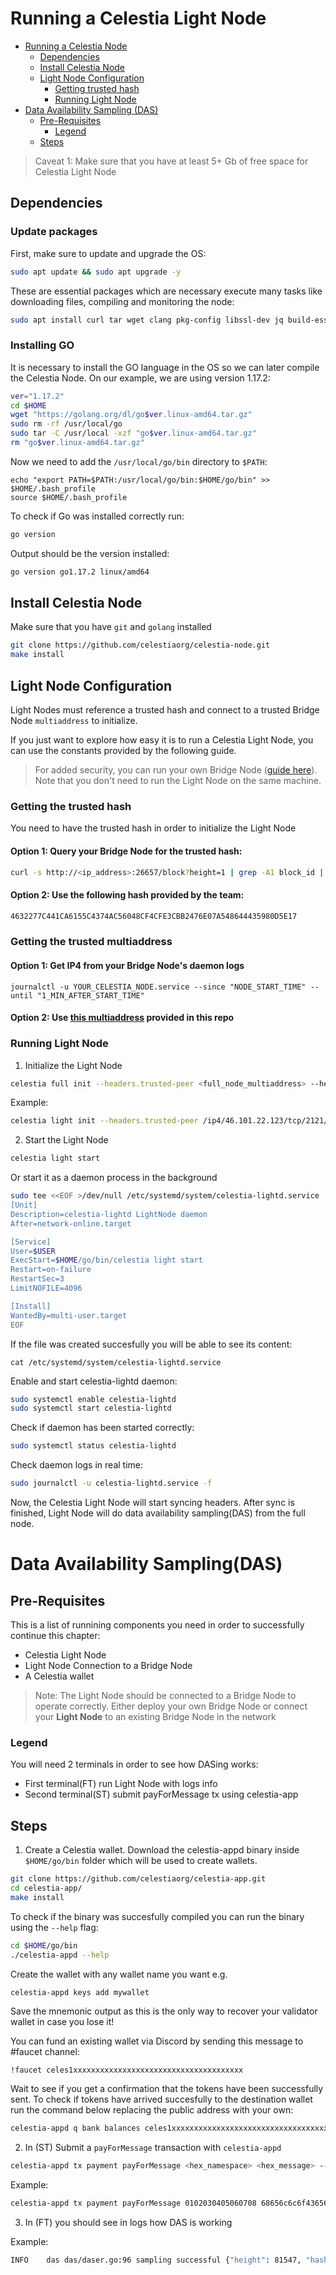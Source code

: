 # Running a Celestia Light Node

- [Running a Celestia Node](#running-a-celestia-node)
  - [Dependencies](#dependencies)
  - [Install Celestia Node](#install-celestia-node)
  - [Light Node Configuration](#light-node-configuration)
    - [Getting trusted hash](#getting-trusted-hash-1)
    - [Running Light Node](#running-light-node)
- [Data Availability Sampling (DAS)](#data-availability-samplingdas)
  - [Pre-Requisites](#pre-requisites)
    - [Legend](#legend)
  - [Steps](#steps)

> Caveat 1: Make sure that you have at least 5+ Gb of free space for Celestia Light Node
## Dependencies
### Update packages
First, make sure to update and upgrade the OS:
```sh
sudo apt update && sudo apt upgrade -y
```
These are essential packages which are necessary execute many tasks like downloading files, compiling and monitoring the node:
```sh
sudo apt install curl tar wget clang pkg-config libssl-dev jq build-essential git make ncdu -y
```
### Installing GO
It is necessary to install the GO language in the OS so we can later compile the Celestia Node. On our example, we are using version 1.17.2:
```sh
ver="1.17.2"
cd $HOME
wget "https://golang.org/dl/go$ver.linux-amd64.tar.gz"
sudo rm -rf /usr/local/go
sudo tar -C /usr/local -xzf "go$ver.linux-amd64.tar.gz"
rm "go$ver.linux-amd64.tar.gz"
```
Now we need to add the `/usr/local/go/bin` directory to `$PATH`:
```
echo "export PATH=$PATH:/usr/local/go/bin:$HOME/go/bin" >> $HOME/.bash_profile
source $HOME/.bash_profile
```
To check if Go was installed correctly run:
```sh
go version
```
Output should be the version installed:
```sh
go version go1.17.2 linux/amd64
```

## Install Celestia Node
Make sure that you have `git` and `golang` installed
```sh
git clone https://github.com/celestiaorg/celestia-node.git
make install
```

## Light Node Configuration

Light Nodes must reference a trusted hash and connect to a trusted Bridge Node `multiaddress` to initialize. 

If you just want to explore how easy it is to run a Celestia Light Node, you can use the constants provided by the following guide. 

> For added security, you can run your own Bridge Node ([guide here](/celestia-bridge-node.md)). Note that you don't need to run the Light Node on the same machine.

### Getting the trusted hash
You need to have the trusted hash in order to initialize the Light Node

#### Option 1: Query your Bridge Node for the trusted hash:
```sh
curl -s http://<ip_address>:26657/block?height=1 | grep -A1 block_id | grep hash
``` 

#### Option 2: Use the following hash provided by the team: 
```sh
4632277C441CA6155C4374AC56048CF4CFE3CBB2476E07A548644435980D5E17
```

### Getting the trusted multiaddress
#### Option 1: Get IP4 from your Bridge Node's daemon logs
```
journalctl -u YOUR_CELESTIA_NODE.service --since "NODE_START_TIME" --until "1_MIN_AFTER_START_TIME"
```
#### Option 2: Use [this multiaddress](/devnet-2/celestia-node/mutual_peers.txt) provided in this repo

### Running Light Node
1. Initialize the Light Node

```sh
celestia full init --headers.trusted-peer <full_node_multiaddress> --headers.trusted-hash <hash_from_celestia_app>
```

Example: 

```sh 
celestia light init --headers.trusted-peer /ip4/46.101.22.123/tcp/2121/p2p/12D3KooWD5wCBJXKQuDjhXFjTFMrZoysGVLtVht5hMoVbSLCbV22 --headers.trusted-hash 4632277C441CA6155C4374AC56048CF4CFE3CBB2476E07A548644435980D5E17
```

2. Start the Light Node
```sh
celestia light start
```

Or start it as a daemon process in the background
```sh
sudo tee <<EOF >/dev/null /etc/systemd/system/celestia-lightd.service
[Unit]
Description=celestia-lightd LightNode daemon
After=network-online.target

[Service]
User=$USER
ExecStart=$HOME/go/bin/celestia light start
Restart=on-failure
RestartSec=3
LimitNOFILE=4096

[Install]
WantedBy=multi-user.target
EOF
```

If the file was created succesfully you will be able to see its content:

```cat /etc/systemd/system/celestia-lightd.service```

Enable and start celestia-lightd daemon:

```sh
sudo systemctl enable celestia-lightd
sudo systemctl start celestia-lightd
```

Check if daemon has been started correctly:
```sh
sudo systemctl status celestia-lightd
```

Check daemon logs in real time:
```sh
sudo journalctl -u celestia-lightd.service -f
```

Now, the Celestia Light Node will start syncing headers. After sync is finished, Light Node will do data availability sampling(DAS) from the full node.

# Data Availability Sampling(DAS)

## Pre-Requisites
This is a list of runnining components you need in order to successfully continue this chapter:
- Celestia Light Node
- Light Node Connection to a Bridge Node
- A Celestia wallet 

> Note: The Light Node should be connected to a Bridge Node to operate correctly. Either deploy your own Bridge Node or connect your <b>Light Node</b> to an existing Bridge Node in the network

### Legend
You will need 2 terminals in order to see how DASing works:
- First terminal(FT) run Light Node with logs info
- Second terminal(ST) submit payForMessage tx using celestia-app

## Steps
1. Create a Celestia wallet. 
Download the celestia-appd binary inside `$HOME/go/bin` folder which will be used to create wallets.
```sh
git clone https://github.com/celestiaorg/celestia-app.git
cd celestia-app/
make install
```
To check if the binary was succesfully compiled you can run the binary using the `--help` flag:
```sh
cd $HOME/go/bin
./celestia-appd --help
```

Create the wallet with any wallet name you want e.g.
```sh
celestia-appd keys add mywallet
```
Save the mnemonic output as this is the only way to recover your validator wallet in case you lose it! 

You can fund an existing wallet via Discord by sending this message to #faucet channel:
```
!faucet celes1xxxxxxxxxxxxxxxxxxxxxxxxxxxxxxxxxxxxxx
```
Wait to see if you get a confirmation that the tokens have been successfully sent. To check if tokens have arrived succesfully to the destination wallet run the command below replacing the public address with your own:
```sh
celestia-appd q bank balances celes1xxxxxxxxxxxxxxxxxxxxxxxxxxxxxxxxxxxxxx
```

2. In (ST) Submit a `payForMessage` transaction with `celestia-appd`
```sh
celestia-appd tx payment payForMessage <hex_namespace> <hex_message> --from <wallet_name> --keyring-backend <keyring-name> --chain-id <chain_name>
```
Example:
```sh 
celestia-appd tx payment payForMessage 0102030405060708 68656c6c6f43656c6573746961444153 --from myWallet --keyring-backend test --chain-id devnet-2
```

3. In (FT) you should see in logs how DAS is working

Example:
```sh
INFO	das	das/daser.go:96	sampling successful	{"height": 81547, "hash": "DE0B0EB63193FC34225BD55CCD3841C701BE841F29523C428CE3685F72246D94", "square width": 2, "finished (s)": 0.000117466}
```
